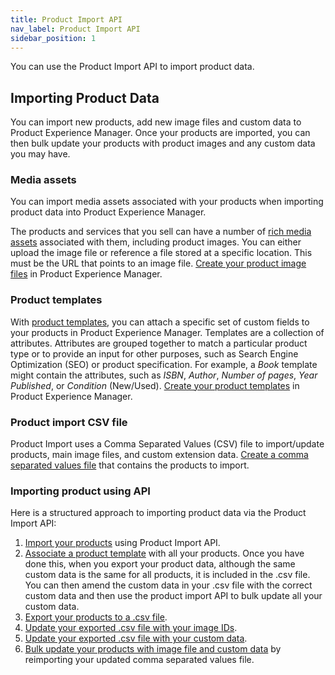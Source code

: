 ```yaml
---
title: Product Import API
nav_label: Product Import API
sidebar_position: 1
---
```


You can use the Product Import API to import product data.

## Importing Product Data

You can import new products, add new image files and custom data to Product Experience Manager. Once your products are imported, you can then bulk update your products with product images and any custom data you may have.

### Media assets

You can import media assets associated with your products when importing product data into Product Experience Manager.

The products and services that you sell can have a number of [rich media assets](https://beta.elasticpath.dev/docs/api/pxm/files/files-introduction) associated with them, including product images. You can either upload the image file or reference a file stored at a specific location. This must be the URL that points to an image file. [Create your product image files](/docs/api/pxm/files/create-a-file) in Product Experience Manager. 

### Product templates

With [product templates](https://beta.elasticpath.dev/docs/api/pxm/products/extending-products-with-templates), you can attach a specific set of custom fields to your products in Product Experience Manager. Templates are a collection of attributes. Attributes are grouped together to match a particular product type or to provide an input for other purposes, such as Search Engine Optimization (SEO) or product specification. For example, a _Book_ template might contain the attributes, such as _ISBN_, _Author_, _Number of pages_, _Year Published_, or _Condition_ (New/Used). [Create your product templates](/docs/api/flows/create-a-flow) in Product Experience Manager.

### Product import CSV file

Product Import uses a Comma Separated Values (CSV) file to import/update products, main image files, and custom extension data. [Create a comma separated values file](/docs/api/pxm/products/product-import-bulk-update#characteristics-of-csv-import-files) that contains the products to import.

### Importing product using API

Here is a structured approach to importing product data via the Product Import API:

1. [Import your products](/docs/api/pxm/products/import-products) using Product Import API.
1. [Associate a product template](/docs/api/pxm/products/create-product-template-relationship) with all your products. Once you have done this, when you export your product data, although the same custom data is the same for all products, it is included in the .csv file. You can then amend the custom data in your .csv file with the correct custom data and then use the product import API to bulk update all your custom data.
1. [Export your products to a .csv file](/docs/api/pxm/products/export-products).
1. [Update your exported .csv file with your image IDs](/docs/api/pxm/products/product-import-bulk-update#using-imported-main-image-files).
1. [Update your exported .csv file with your custom data](/docs/api/pxm/products/product-import-bulk-update#importing-custom-data-flows). 
1. [Bulk update your products with image file and custom data](/docs/api/pxm/products/import-products) by reimporting your updated comma separated values file.









